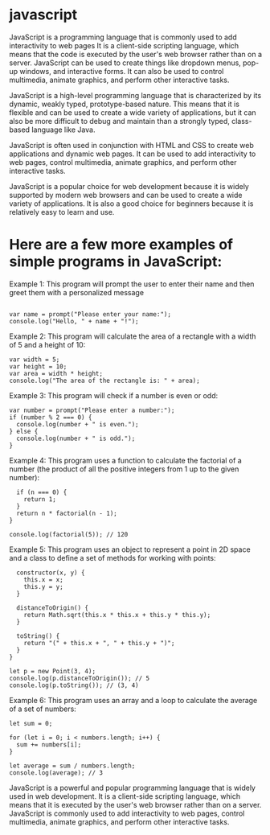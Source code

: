 # javascript
JavaScript is a programming language that is commonly used to add interactivity to web pages
It is a client-side scripting language, which means that the code is executed by the user's web browser rather than on a server. JavaScript can be used to create things like dropdown menus, pop-up windows, and interactive forms.
It can also be used to control multimedia, animate graphics, and perform other interactive tasks.

JavaScript is a high-level programming language that is characterized by its dynamic, weakly typed, prototype-based nature. This means that it is flexible and can be used to create a wide variety of applications, but it can also be more difficult to debug and maintain than a strongly typed, class-based language like Java.

JavaScript is often used in conjunction with HTML and CSS to create web applications and dynamic web pages. It can be used to add interactivity to web pages, control multimedia, animate graphics, and perform other interactive tasks.

JavaScript is a popular choice for web development because it is widely supported by modern web browsers and can be used to create a wide variety of applications. It is also a good choice for beginners because it is relatively easy to learn and use.

# Here are a few more examples of simple programs in JavaScript:

Example 1: This program will prompt the user to enter their name and then greet them with a personalized message
```

var name = prompt("Please enter your name:");
console.log("Hello, " + name + "!");
```

Example 2: This program will calculate the area of a rectangle with a width of 5 and a height of 10:
```
var width = 5;
var height = 10;
var area = width * height;
console.log("The area of the rectangle is: " + area);
```

Example 3: This program will check if a number is even or odd:
```
var number = prompt("Please enter a number:");
if (number % 2 === 0) {
  console.log(number + " is even.");
} else {
  console.log(number + " is odd.");
}
```
Example 4: This program uses a function to calculate the factorial of a number (the product of all the positive integers from 1 up to the given number):
```function factorial(n) {
  if (n === 0) {
    return 1;
  }
  return n * factorial(n - 1);
}

console.log(factorial(5)); // 120
```
Example 5: This program uses an object to represent a point in 2D space and a class to define a set of methods for working with points:
```class Point {
  constructor(x, y) {
    this.x = x;
    this.y = y;
  }

  distanceToOrigin() {
    return Math.sqrt(this.x * this.x + this.y * this.y);
  }

  toString() {
    return "(" + this.x + ", " + this.y + ")";
  }
}

let p = new Point(3, 4);
console.log(p.distanceToOrigin()); // 5
console.log(p.toString()); // (3, 4)
```
Example 6: This program uses an array and a loop to calculate the average of a set of numbers:
```let numbers = [1, 2, 3, 4, 5];
let sum = 0;

for (let i = 0; i < numbers.length; i++) {
  sum += numbers[i];
}

let average = sum / numbers.length;
console.log(average); // 3
```

JavaScript is a powerful and popular programming language that is widely used in web development. It is a client-side scripting language, which means that it is executed by the user's web browser rather than on a server. JavaScript is commonly used to add interactivity to web pages, control multimedia, animate graphics, and perform other interactive tasks.




